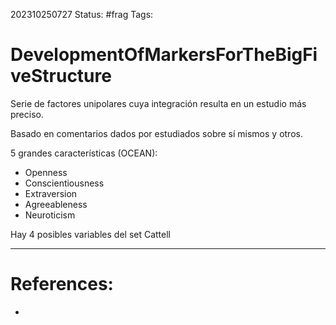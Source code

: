 202310250727
Status: #frag
Tags: 
# DevelopmentOfMarkersForTheBigFiveStructure
Serie de factores unipolares cuya integración resulta en un estudio más preciso. 

Basado en comentarios dados por estudiados sobre sí mismos y otros. 

5 grandes características (OCEAN):
- Openness
- Conscientiousness
- Extraversion 
- Agreeableness 
- Neuroticism 

Hay 4 posibles variables del set Cattell

---
# References:
- 
